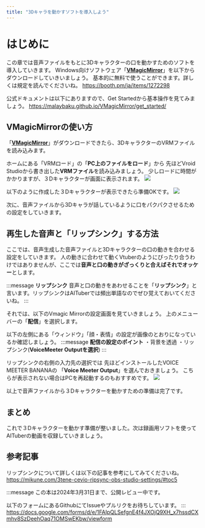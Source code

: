 ```yaml
---
title: "3Dキャラを動かすソフトを導入しよう"
---
```

# はじめに
この章では音声ファイルをもとに3Dキャラクターの口を動かすためのソフトを導入していきます。
Windows向けソフトウェア「[**VMagicMirror**](https://booth.pm/ja/items/1272298)」を以下からダウンロードしていきいましょう。
基本的に無料で使うことができます。詳しくは規定を読んでくださいね。
https://booth.pm/ja/items/1272298

公式ドキュメントは以下にありますので、Get Startedから基本操作を見てみましょう。
https://malaybaku.github.io/VMagicMirror/get_started/

## VMagicMirrorの使い方
「[**VMagicMirror**](https://booth.pm/ja/items/1272298)」がダウンロードできたら、3DキャラクターのVRMファイルを読み込みます。

ホームにある「VRMロード」の「**PC上のファイルをロード**」から
先ほどVroid Studioから書き出した**VRMファイル**を読み込みましょう。
少しロードに時間がかかりますが、３Dキャラクターが画面に表示されます。
![](https://storage.googleapis.com/zenn-user-upload/507a6588301e-20240217.png)

以下のように作成した３Dキャラクターが表示できたら準備OKです。
![](https://storage.googleapis.com/zenn-user-upload/815e0a0e6a55-20240217.png)

次に、音声ファイルから3Dキャラが話しているように口をパクパクさせるための設定をしていきます。

## 再生した音声と「リップシンク」する方法
ここでは、音声生成した音声ファイルと3Dキャラクターの口の動きを合わせる設定をしていきます。
人の動きに合わせて動くVtuberのようにぴったり合うわけではありませんが、ここでは**音声と口の動きがざっくりと合えばそれでオッケー**とします。

:::message
**リップシンク**
音声と口の動きをあわせることを「**リップシンク**」と言います。リップシンクはAITuberでは頻出単語なのでぜひ覚えておいてくださいね。
:::

それでは、以下のVmagic Mirrorの設定画面を見ていきましょう。
上のメニューバーの「**配信**」を選択します。

以下の左側にある「ウィンドウ」「顔・表情」の設定が画像のとおりになっているか確認しましょう。
:::message
**配信の設定のポイント**
・背景を透過
・リップシンク(**VoiceMeeter Outputを選択**)
:::

リップシンクの右側の入力先の選択では
先ほどインストールしたVOICE MEETER BANANAの
「**Voice Meeter Output**」を選んでおきましょう。
こちらが表示されない場合はPCを再起動するのもおすすめです。
![](https://storage.googleapis.com/zenn-user-upload/ccb843003957-20240217.png)

以上で音声ファイルから３Dキャラクターを動かすための準備は完了です。

## まとめ
これで３Dキャラクターを動かす準備が整いました。次は録画用ソフトを使ってAITuberの動画を収録していきましょう。

## 参考記事
リップシンクについて詳しくは以下の記事を参考にしてみてくださいね。
https://mikune.com/3tene-cevio-ripsync-obs-studio-settings/#toc5

:::message
この本は2024年3月31日まで、公開レビュー中です。

以下のフォームにあるGithubにてIssueやプルリクをお待ちしています。
:::
https://docs.google.com/forms/d/e/1FAIpQLSefgnE4f4JXOjQ9XH_x7hssdCXmhv8SzDeehOaq71OMSwEKbw/viewform
